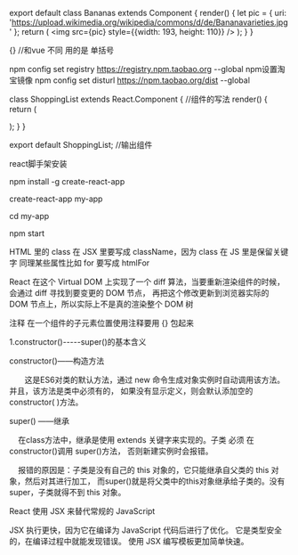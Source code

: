 export default class Bananas extends Component {
  render() {
    let pic = {
      uri: 'https://upload.wikimedia.org/wikipedia/commons/d/de/Bananavarieties.jpg'
    };
    return (
      <img src={pic} style={{width: 193, height: 110}} />
    );
  }
}


{}     //和vue 不同  用的是 单括号


npm config set registry https://registry.npm.taobao.org --global       npm设置淘宝镜像
npm config set disturl https://npm.taobao.org/dist --global


class ShoppingList extends React.Component {              //组件的写法
    render() {
        return (
        <div className="shopping-list">
        </div>
        );
    }
}

export default ShoppingList;    //输出组件


react脚手架安装

npm install -g create-react-app

create-react-app my-app

cd my-app

npm start



HTML 里的 class 在 JSX 里要写成 className，因为 class 在 JS 里是保留关键字
同理某些属性比如 for 要写成 htmlFor

React 在这个 Virtual DOM 上实现了一个 diff 算法，当要重新渲染组件的时候，会通过 diff 寻找到要变更的 DOM 节点，
再把这个修改更新到浏览器实际的 DOM 节点上，所以实际上不是真的渲染整个 DOM 树



注释 在一个组件的子元素位置使用注释要用 {} 包起来

1.constructor()-----super()的基本含义


constructor()——构造方法

       这是ES6对类的默认方法，通过 new 命令生成对象实例时自动调用该方法。并且，该方法是类中必须有的，
如果没有显示定义，则会默认添加空的constructor( )方法。


super() ——继承

    在class方法中，继承是使用 extends 关键字来实现的。子类 必须 在 constructor()调用 super()方法，
	否则新建实例时会报错。

    报错的原因是：子类是没有自己的 this 对象的，它只能继承自父类的 this 对象，然后对其进行加工，
而super()就是将父类中的this对象继承给子类的。没有 super，子类就得不到 this 对象。

React 使用 JSX 来替代常规的 JavaScript

JSX 执行更快，因为它在编译为 JavaScript 代码后进行了优化。
它是类型安全的，在编译过程中就能发现错误。
使用 JSX 编写模板更加简单快速。